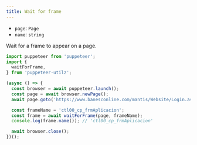 ```yaml
---
title: Wait for frame
---
```


- `page`: `Page`
- `name`: `string`

Wait for a frame to appear on a page.

```ts
import puppeteer from 'puppeteer';
import {
  waitForFrame,
} from 'puppeteer-utilz';

(async () => {
  const browser = await puppeteer.launch();
  const page = await browser.newPage();
  await page.goto('https://www.banesconline.com/mantis/Website/Login.aspx');

  const frameName = 'ctl00_cp_frmAplicacion';
  const frame = await waitForFrame(page, frameName);
  console.log(frame.name()); // 'ctl00_cp_frmAplicacion'

  await browser.close();
})();
```

